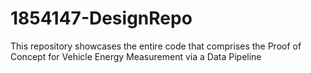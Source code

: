# 1854147-DesignRepo
This repository showcases the entire code that comprises the Proof of Concept for Vehicle Energy Measurement via a Data Pipeline
